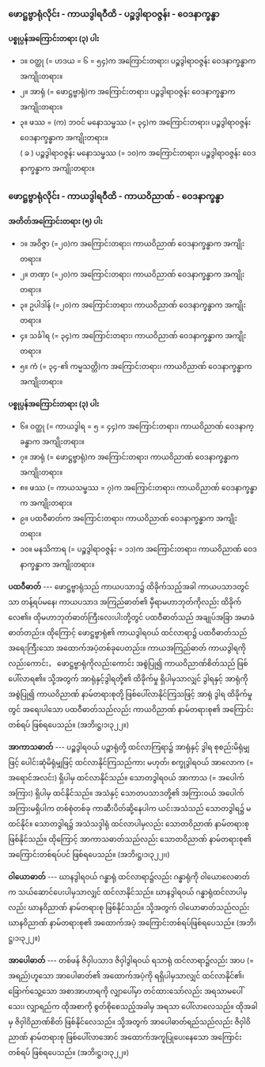 ### ဖောဋ္ဌဗ္ဗာရုံလိုင်း - ကာယဒွါရဝီထိ - ပဉ္စဒွါရာဝဇ္ဇန်း - ဝေဒနာက္ခန္ဓာ

**ပစ္စုပ္ပန်အကြောင်းတရား (၃) ပါး**

- ၁။ ဝတ္ထု (= ဟဒယ = ၆ = ၅၄)က အကြောင်းတရား၊ ပဉ္စဒွါရာဝဇ္ဇန်း ဝေဒနာက္ခန္ဓာက အကျိုးတရား။
- ၂။ အာရုံ (= ဖောဋ္ဌဗ္ဗာရုံ)က အကြောင်းတရား၊ ပဉ္စဒွါရာဝဇ္ဇန်း ဝေဒနာက္ခန္ဓာက အကျိုးတရား။
- ၃။ ဖဿ = (က) ဘဝင် မနောသမ္ဖဿ (= ၃၄)က အကြောင်းတရား၊ ပဉ္စဒွါရာဝဇ္ဇန်း ဝေဒနာက္ခန္ဓာက အကျိုးတရား။ 
<br>( ခ ) ပဉ္စဒွါရာဝဇ္ဇန်း မနောသမ္ဖဿ (= ၁၀)က အကြောင်းတရား၊ ပဉ္စဒွါရာဝဇ္ဇန်း ဝေဒနာက္ခန္ဓာက အကျိုးတရား။

### ဖောဋ္ဌဗ္ဗာရုံလိုင်း - ကာယဒွါရဝီထိ - ကာယဝိညာဏ် - ဝေဒနာက္ခန္ဓာ

**အတိတ်အကြောင်းတရား (၅) ပါး**

- ၁။ အဝိဇ္ဇာ (=၂၀)က အကြောင်းတရား၊ ကာယဝိညာဏ် ဝေဒနာက္ခန္ဓာက အကျိုးတရား။
- ၂။ တဏှာ (=၂၀)က အကြောင်းတရား၊ ကာယဝိညာဏ် ဝေဒနာက္ခန္ဓာက အကျိုးတရား။
- ၃။ ဥပါဒါန် (=၂၀)က အကြောင်းတရား၊ ကာယဝိညာဏ် ဝေဒနာက္ခန္ဓာက အကျိုးတရား။
- ၄။ သင်္ခါရ (= ၃၄)က အကြောင်းတရား၊ ကာယဝိညာဏ် ဝေဒနာက္ခန္ဓာက အကျိုးတရား။
- ၅။ ကံ (= ၃၄-၏ ကမ္မသတ္တိ)က အကြောင်းတရား၊ ကာယဝိညာဏ် ဝေဒနာက္ခန္ဓာက အကျိုးတရား။

**ပစ္စုပ္ပန်အကြောင်းတရား (၃) ပါး**

- ၆။ ဝတ္ထု (= ကာယဒွါရ = ၅ = ၄၄)က အကြောင်းတရား၊ ကာယဝိညာဏ် ဝေဒနာက္ခန္ဓာက အကျိုးတရား။
- ၇။ အာရုံ (= ဖောဋ္ဌဗ္ဗာရုံ)က အကြောင်းတရား၊ ကာယဝိညာဏ် ဝေဒနာက္ခန္ဓာက အကျိုးတရား။
- ၈။ ဖဿ (= ကာယသမ္ဖဿ = ၇)က အကြောင်းတရား၊ ကာယဝိညာဏ် ဝေဒနာက္ခန္ဓာက အကျိုးတရား။
- ၉။ ပထဝီဓာတ်က အကြောင်းတရား၊ ကာယဝိညာဏ် ဝေဒနာက္ခန္ဓာက အကျိုးတရား။
- ၁၀။ မနသိကာရ (= ပဉ္စဒွါရာဝဇ္ဇန်း = ၁၁)က အကြောင်းတရား၊ ကာယဝိညာဏ် ဝေဒနာက္ခန္ဓာက အကျိုးတရား။

**ပထဝီဓာတ်** --- ဖောဋ္ဌဗ္ဗာရုံသည် ကာယပသာဒ၌ ထိခိုက်သည့်အခါ ကာယပသာဒတွင်သာ တန့်ရပ်မနေ၊ ကာယပသာဒ အကြည်ဓာတ်၏ မှီရာမဟာဘုတ်ကိုလည်း ထိခိုက်လေ၏။ 
ထိုမဟာဘုတ်ဓာတ်ကြီးလေးပါးတို့တွင် ပထဝီဓာတ်သည် အချုပ်အခြာ အမာခံဓာတ်တည်း။ 
ထိုကြောင့် ဖောဋ္ဌဗ္ဗာရုံ၏ ကာယဒွါရဝယ် ထင်လာရာ၌ ပထဝီဓာတ်သည် အရေးကြီးသော အထောက်အပံ့တစ်ခုပေတည်း။ 
ကာယအကြည်ဓာတ် ကာယဒွါရကိုလည်းကောင်း， ဖောဋ္ဌဗ္ဗာရုံကိုလည်းကောင်း အစွဲပြု၍ ကာယဝိညာဏ်စိတ်သည် ဖြစ်ပေါ်လာရ၏။ 
သို့အတွက် အာရုံနှင့်ဒွါရတို့၏ ထိခိုက်မှု ရှိပါမှသာလျှင် ဒွါရနှင့် အာရုံကို အစွဲပြု၍ ကာယဝိညာဏ် နာမ်တရားစုတို့ ဖြစ်ပေါ်လာနိုင်ကြသဖြင့် အာရုံ ဒွါရ ထိခိုက်မှုတွင် အရေးပါသော ပထဝီဓာတ်သည်လည်း ကာယဝိညာဏ် နာမ်တရားစု၏ အကြောင်းတစ်ရပ် ဖြစ်ရပေသည်။ (အဘိ၊ဋ္ဌ၊၁၊၃၂၂။)

**အာကာသဓာတ်** --- ပဉ္စဒွါရဝယ် ပဉ္စာရုံတို့ ထင်လာကြရာ၌ အာရုံနှင့် ဒွါရ စုစည်းမိရုံမျှဖြင့် ပေါင်းဆုံမိရုံမျှဖြင့် ထင်လာနိုင်ကြသည်ကား မဟုတ်၊ စက္ခုဒွါရဝယ် အာလောက (= အရောင်အလင်း) ရှိပါမှ ထင်လာနိုင်သည်။ 
သောတဒွါရဝယ် အာကာသ (= အပေါက်အကြား) ရှိပါမှ ထင်နိုင်သည်။ 
အသံနှင့် သောတပသာဒတို့၏ အကြားဝယ် အပေါက်အကြားမရှိပါက တစ်စုံတစ်ခု ကာဆီးပိတ်ဆို့နေပါက ယင်းအသံသည် သောတဒွါရ၌ မထင်နိုင်။ 
သောတဒွါရ၌ အသံသဒ္ဒါရုံ ထင်လာပါမှလည်း သောတဝိညာဏ် နာမ်တရားစု ဖြစ်နိုင်သည်။ 
ထိုကြောင့် အာကာသဓာတ်သည်လည်း သောတဝိညာဏ် နာမ်တရားစု၏ အကြောင်းတစ်ရပ်ပင် ဖြစ်ရပေသည်။ (အဘိ၊ဋ္ဌ၊၁၊၃၂၂၊၊)

**ဝါယောဓာတ်** --- ဃာနဒွါရဝယ် ဂန္ဓာရုံ ထင်လာရာ၌လည်း ဂန္ဓာရုံကို ဝါယောလေဓာတ်က သယ်ဆောင်ပေးပါမှသာလျှင် ထင်လာနိုင်သည်။ 
ဃာနဒွါရဝယ် ဂန္ဓာရုံထင်လာပါမှလည်း ဃာနဝိညာဏ် နာမ်တရားစု ဖြစ်နိုင်သည်။ 
သို့အတွက် ဝါယောဓာတ်သည်လည်း ဃာနဝိညာဏ် နာမ်တရားစု၏ အထောက်အပံ့ အကြောင်းတစ်ရပ်ဖြစ်ရပေသည်။ (အဘိ၊ဋ္ဌ၊၁၊၃၂၂။)

**အာပေါဓာတ်** --- တစ်ဖန် ဇိဝှါပသာဒ ဇိဝှါဒွါရဝယ် ရသာရုံ ထင်လာရာ၌လည်း အာပ (= အရည်)ဟူသော အာပေါဓာတ်၏ အထောက်အပံ့ကို ရရှိပါမှသာလျှင် ထင်လာနိုင်၏၊ ခြောက်သွေ့သော အစာအာဟာရကို လျှာပေါ်မှာ တင်ထားသော်လည်း အရသာမပေါ်သေး၊ လျှာရည်က ထိုအစာကို စွတ်စိုစေသည့်အခါမှ အရသာ ပေါ်လာလေသည်။ 
ထိုအခါမှ ဇိဝှါဝိညာဏ်စိတ် ဖြစ်နိုင်လေသည်။ 
သို့အတွက် အာပေါဓာတ်ရည်သည်လည်း ဇိဝှါဝိညာဏ် နာမ်တရားစု ဖြစ်ပေါ်လာအောင် အထောက်အကူပြုပေးနေသော အကြောင်းတစ်ရပ် ဖြစ်ရပေသည်။
(အဘိ၊ဋ္ဌ၊၁၊၃၂၂။)